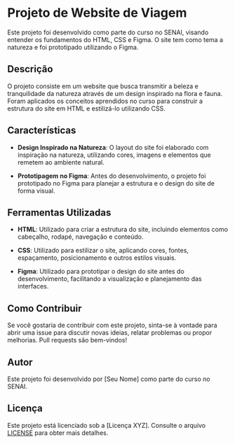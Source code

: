 # Projeto de Website de Viagem 

Este projeto foi desenvolvido como parte do curso no SENAI, visando entender os fundamentos do HTML, CSS e Figma. O site tem como tema a natureza e foi prototipado utilizando o Figma.

## Descrição

O projeto consiste em um website que busca transmitir a beleza e tranquilidade da natureza através de um design inspirado na flora e fauna. Foram aplicados os conceitos aprendidos no curso para construir a estrutura do site em HTML e estilizá-lo utilizando CSS.

## Características

- **Design Inspirado na Natureza**: O layout do site foi elaborado com inspiração na natureza, utilizando cores, imagens e elementos que remetem ao ambiente natural.
  
- **Prototipagem no Figma**: Antes do desenvolvimento, o projeto foi prototipado no Figma para planejar a estrutura e o design do site de forma visual.

## Ferramentas Utilizadas

- **HTML**: Utilizado para criar a estrutura do site, incluindo elementos como cabeçalho, rodapé, navegação e conteúdo.

- **CSS**: Utilizado para estilizar o site, aplicando cores, fontes, espaçamento, posicionamento e outros estilos visuais.

- **Figma**: Utilizado para prototipar o design do site antes do desenvolvimento, facilitando a visualização e planejamento das interfaces.

## Como Contribuir

Se você gostaria de contribuir com este projeto, sinta-se à vontade para abrir uma issue para discutir novas ideias, relatar problemas ou propor melhorias. Pull requests são bem-vindos!

## Autor

Este projeto foi desenvolvido por [Seu Nome] como parte do curso no SENAI.

## Licença

Este projeto está licenciado sob a [Licença XYZ]. Consulte o arquivo [LICENSE](LICENSE) para obter mais detalhes.
